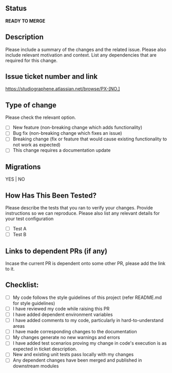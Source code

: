 ## Status

**READY TO MERGE**

## Description

Please include a summary of the changes and the related issue.
Please also include relevant motivation and context.
List any dependencies that are required for this change.

## Issue ticket number and link

https://studiographene.atlassian.net/browse/PX-[NO.]

## Type of change

Please check the relevant option.

- [ ] New feature (non-breaking change which adds functionality)
- [ ] Bug fix (non-breaking change which fixes an issue)
- [ ] Breaking change (fix or feature that would cause existing functionality to not work as expected)
- [ ] This change requires a documentation update

## Migrations

YES | NO

## How Has This Been Tested?

Please describe the tests that you ran to verify your changes. Provide instructions so we can reproduce.
Please also list any relevant details for your test configuration

- [ ] Test A
- [ ] Test B

## Links to dependent PRs (if any)

Incase the current PR is dependent onto some other PR, please add the link to it.

## Checklist:

- [ ] My code follows the style guidelines of this project (refer README.md for style guidelines)
- [ ] I have reviewed my code while raising this PR
- [ ] I have added dependent environment variables
- [ ] I have added comments to my code, particularly in hard-to-understand areas
- [ ] I have made corresponding changes to the documentation
- [ ] My changes generate no new warnings and errors
- [ ] I have added test scenarios proving my change in code's execution is as expected in ticket description.
- [ ] New and existing unit tests pass locally with my changes
- [ ] Any dependent changes have been merged and published in downstream modules
